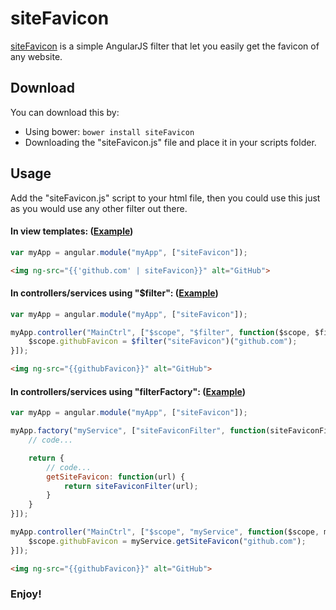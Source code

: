 # siteFavicon

[siteFavicon](http://AdirAmsalem.github.io/siteFavicon) is a simple AngularJS filter that let you easily get the favicon of any website.

## Download

You can download this by:

* Using bower: `bower install siteFavicon`
* Downloading the "siteFavicon.js" file and place it in your scripts folder.

## Usage

Add the "siteFavicon.js" script to your html file, then you could use this just as you would use any other filter out there.

#### In view templates: ([Example](http://AdirAmsalem.github.io/siteFavicon/examples/view-template.html))
````js
var myApp = angular.module("myApp", ["siteFavicon"]);
````
````html
<img ng-src="{{'github.com' | siteFavicon}}" alt="GitHub">
````

#### In controllers/services using "$filter": ([Example](http://AdirAmsalem.github.io/siteFavicon/examples/filter.html))
````js
var myApp = angular.module("myApp", ["siteFavicon"]);

myApp.controller("MainCtrl", ["$scope", "$filter", function($scope, $filter) {
	$scope.githubFavicon = $filter("siteFavicon")("github.com");
}]);
````
````html
<img ng-src="{{githubFavicon}}" alt="GitHub">
````

#### In controllers/services using "filterFactory": ([Example](http://AdirAmsalem.github.io/siteFavicon/examples/filter-factory.html))

````js
var myApp = angular.module("myApp", ["siteFavicon"]);

myApp.factory("myService", ["siteFaviconFilter", function(siteFaviconFilter) {
	// code...

	return {
		// code...
		getSiteFavicon: function(url) {
			return siteFaviconFilter(url);
		}
	}
}]);

myApp.controller("MainCtrl", ["$scope", "myService", function($scope, myService) {
	$scope.githubFavicon = myService.getSiteFavicon("github.com");
}]);
````
````html
<img ng-src="{{githubFavicon}}" alt="GitHub">
````

### Enjoy!